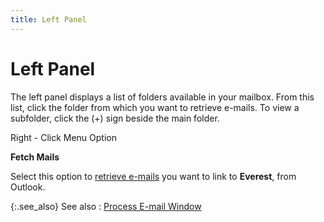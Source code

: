 ```yaml
---
title: Left Panel
---
```


# Left Panel


The left panel displays a list of folders available in your mailbox.  From this list, click the folder from which you want to retrieve e-mails.  To view a subfolder, click the (+) sign beside the main folder.


Right - Click Menu Option


**Fetch Mails**


Select this option to [retrieve  e-mails]({{site.mb_baseurl}}/mailbridge/functions/link-emails/existing-emails/retrieve_e_mails_into_everest_mailbridge.html)<font style="color: #000000;" color="#000000"> </font>you want to link to **Everest**,  from Outlook.


{:.see_also}
See also
: [Process  E-mail Window]({{site.mb_baseurl}}/mailbridge/functions/link-emails/existing-emails/process-email-wnd/process_e_mail_window_mailbridge.html)
